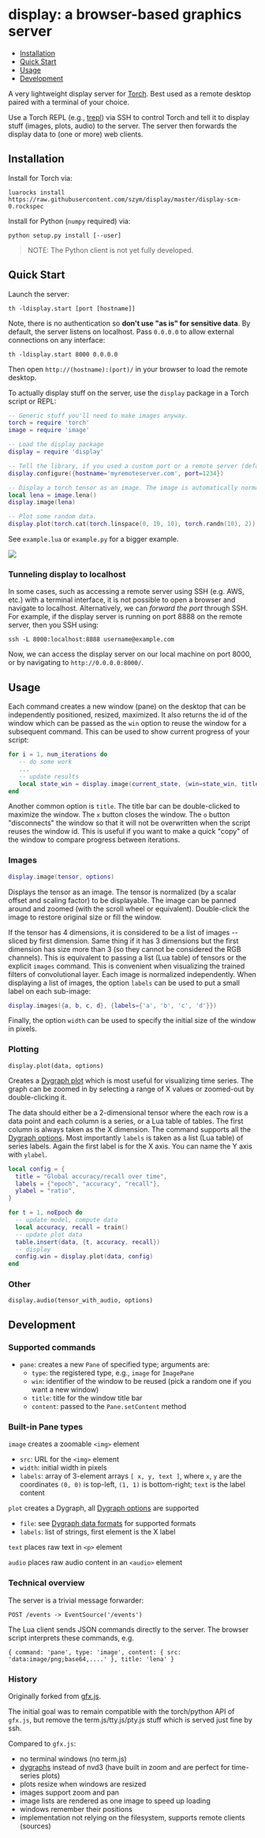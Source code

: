 # display: a browser-based graphics server

- [Installation](#installation)
- [Quick Start](#quick-start)
- [Usage](#usage)
- [Development](#development)

A very lightweight display server for [Torch](http://torch.ch). Best used as a remote desktop paired with a terminal of your choice.

Use a Torch REPL (e.g., [trepl](https://github.com/torch/trepl)) via SSH to control Torch and tell it to display stuff (images, plots, audio) to the server. The server then forwards the display data to (one or more) web clients.

## <a name='installation'></a> Installation

Install for Torch via:

    luarocks install https://raw.githubusercontent.com/szym/display/master/display-scm-0.rockspec

Install for Python (`numpy` required) via:

    python setup.py install [--user]
    
> NOTE: The Python client is not yet fully developed.

## <a name='quick-start'></a> Quick Start

Launch the server:

    th -ldisplay.start [port [hostname]]

Note, there is no authentication so **don't use "as is" for sensitive data**.
By default, the server listens on localhost. Pass `0.0.0.0` to allow external connections on any interface:

    th -ldisplay.start 8000 0.0.0.0

Then open `http://(hostname):(port)/` in your browser to load the remote desktop.

To actually display stuff on the server, use the `display` package in a Torch script or REPL:

```lua
-- Generic stuff you'll need to make images anyway.
torch = require 'torch'
image = require 'image'

-- Load the display package
display = require 'display'

-- Tell the library, if you used a custom port or a remote server (default is 127.0.0.1).
display.configure({hostname='myremoteserver.com', port=1234})

-- Display a torch tensor as an image. The image is automatically normalized to be renderable.
local lena = image.lena()
display.image(lena)

-- Plot some random data.
display.plot(torch.cat(torch.linspace(0, 10, 10), torch.randn(10), 2))
```

See `example.lua` or `example.py` for a bigger example.

![](https://raw.github.com/szym/display/master/example.png)

### Tunneling display to localhost
In some cases, such as accessing a remote server using SSH (e.g. AWS, etc.) with a terminal interface, it is not possible to open a browser and navigate to localhost. Alternatively, we can _forward the port_ through SSH. For example, if the display server is running on port 8888 on the remote server, then you SSH using:

    ssh -L 8000:localhost:8888 username@example.com

Now, we can access the display server on our local machine on port 8000, or by navigating to `http://0.0.0.0:8000/`.

## <a name='usage'></a> Usage

Each command creates a new window (pane) on the desktop that can be independently positioned, resized, maximized.
It also returns the id of the window which can be passed as the `win` option to reuse the window
for a subsequent command. This can be used to show current progress of your script:

```lua
for i = 1, num_iterations do
   -- do some work
   ...
   -- update results
   local state_win = display.image(current_state, {win=state_win, title='state at iteration ' .. i})
end
```

Another common option is `title`. The title bar can be double-clicked to maximize the window.
The `x` button closes the window. The `o` button "disconnects" the window so that it will not be
overwritten when the script reuses the window id. This is useful if you want to make a quick "copy" of the window
to compare progress between iterations.

### Images

```lua
display.image(tensor, options)
```

Displays the tensor as an image. The tensor is normalized (by a scalar offset and scaling factor) to be displayable.
The image can be panned around and zoomed (with the scroll wheel or equivalent).
Double-click the image to restore original size or fill the window.

If the tensor has 4 dimensions, it is considered to be a list of images -- sliced by first dimension.
Same thing if it has 3 dimensions but the first dimension has size more than 3 (so they cannot be considered
the RGB channels). This is equivalent to passing a list (Lua table) of tensors or the explicit `images` command.
This is convenient when visualizing the trained filters of convolutional layer. Each image is normalized independently.
When displaying a list of images, the option `labels` can be used to put a small label on each sub-image:

```lua
display.images({a, b, c, d}, {labels={'a', 'b', 'c', 'd'}})
```

Finally, the option `width` can be used to specify the initial size of the window in pixels.

### Plotting

`display.plot(data, options)`

Creates a [Dygraph plot](http://dygraphs.com) which is most useful for visualizing time series.
The graph can be zoomed in by selecting a range of X values or zoomed-out by double-clicking it.

The data should either be a 2-dimensional tensor where the each row is a data point and each column is a series,
or a Lua table of tables. The first column is always taken as the X dimension. 
The command supports all the [Dygraph options](http://dygraphs.com/options.html).
Most importantly `labels` is taken as a list (Lua table) of series labels. Again the first label is for the X axis.
You can name the Y axis with `ylabel`.

```lua
local config = {
  title = "Global accuracy/recall over time",
  labels = {"epoch", "accuracy", "recall"},
  ylabel = "ratio",
}

for t = 1, noEpoch do
  -- update model, compute data
  local accuracy, recall = train()
  -- update plot data
  table.insert(data, {t, accuracy, recall})
  -- display
  config.win = display.plot(data, config)
end
```

### Other

`display.audio(tensor_with_audio, options)`

## <a name='development'></a> Development

### Supported commands

- `pane`: creates a new `Pane` of specified type; arguments are:
  - `type`: the registered type, e.g., `image` for `ImagePane`
  - `win`: identifier of the window to be reused (pick a random one if you want a new window)
  - `title`: title for the window title bar
  - `content`: passed to the `Pane.setContent` method

### Built-in Pane types

`image` creates a zoomable `<img>` element
  - `src`: URL for the `<img>` element
  - `width`: initial width in pixels
  - `labels`: array of 3-element arrays `[ x, y, text ]`, where `x`, `y` are the coordinates
    `(0, 0)` is top-left, `(1, 1)` is bottom-right; `text` is the label content

`plot` creates a Dygraph, all [Dygraph options](http://dygraphs.com/options.html) are supported
  - `file`: see [Dygraph data formats](http://dygraphs.com/data.html) for supported formats
  - `labels`: list of strings, first element is the X label

`text` places raw text in `<p>` element

`audio` places raw audio content in an `<audio>` element

### Technical overview

The server is a trivial message forwarder:

    POST /events -> EventSource('/events')

The Lua client sends JSON commands directly to the server. The browser script
interprets these commands, e.g.

    { command: 'pane', type: 'image', content: { src: 'data:image/png;base64,....' }, title: 'lena' }

### History

Originally forked from [gfx.js](https://github.com/clementfarabet/gfx.js/).

The initial goal was to remain compatible with the torch/python API of `gfx.js`,
but remove the term.js/tty.js/pty.js stuff which is served just fine by ssh.

Compared to `gfx.js`:

  - no terminal windows (no term.js)
  - [dygraphs](http://dygraphs.com/) instead of nvd3 (have built in zoom and are perfect for time-series plots)
  - plots resize when windows are resized
  - images support zoom and pan
  - image lists are rendered as one image to speed up loading
  - windows remember their positions
  - implementation not relying on the filesystem, supports remote clients (sources)
